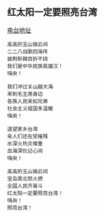 ## 红太阳一定要照亮台湾

[电台地址](http://music.163.com/dj?id=1369288710&userid=328877362)

    高高的玉山插云间
    二二八战歌四海传
    披荆斩棘百折不挠
    我们是中华民族英雄汉！
    嗨央！

    我们冲过关山越大海
    来到毛主席身边
    各族人民亲如兄弟
    社会主义祖国多温暖
    嗨央！

    遥望家乡台湾
    亲人们还在受摧残
    水深火热灾难重
    血海深仇记心间
    嗨央！

    高高的玉山插云间
    宝岛南北怒火燃
    全国人民齐奋斗
    红太阳一定要照亮台湾！
    嗨央！
    照亮台湾！
